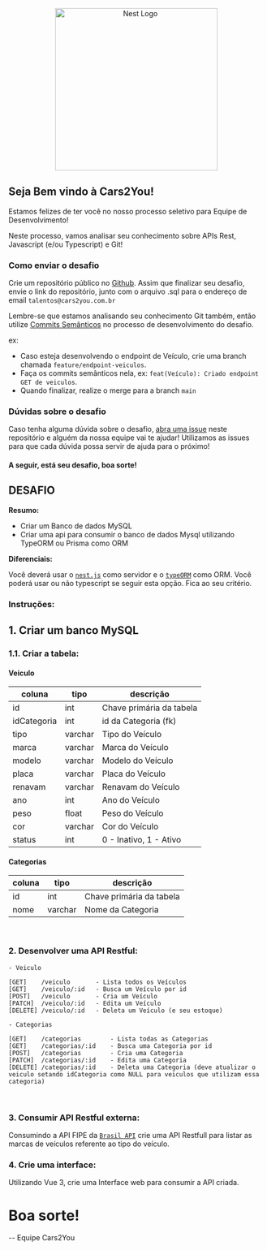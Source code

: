 
<p align="center">
  <img src="https://storage.googleapis.com/arquivos-a2y/arquivos/2020_04_22/JP85PSytO7p78cUILy9O.png" width="320" alt="Nest Logo" />
</p>

## Seja Bem vindo à Cars2You!

Estamos felizes de ter você no nosso processo seletivo para Equipe de Desenvolvimento!

Neste processo, vamos analisar seu conhecimento sobre APIs Rest, Javascript (e/ou Typescript) e Git!

### Como enviar o desafio
Crie um repositório público no [Github](https://github.com/). Assim que finalizar seu desafio, envie o link do repositório, junto com o arquivo .sql para o endereço de email `talentos@cars2you.com.br`

Lembre-se que estamos analisando seu conhecimento Git também, então utilize [Commits Semânticos](https://blog.geekhunter.com.br/o-que-e-commit-e-como-usar-commits-semanticos/) no processo de desenvolvimento do desafio.

ex: 
- Caso esteja desenvolvendo o endpoint de Veículo, crie uma branch chamada `feature/endpoint-veiculos`.
- Faça os commits semânticos nela, ex: `feat(Veículo): Criado endpoint GET de veiculos`.
- Quando finalizar, realize o merge para a branch `main`

### Dúvidas sobre o desafio

Caso tenha alguma dúvida sobre o desafio, [abra uma issue](https://github.com/cars2you/desafio-devsenior/issues) neste repositório e alguém da nossa equipe vai te ajudar! Utilizamos as issues para que cada dúvida possa servir de ajuda para o próximo! 


#### A seguir, está seu desafio, boa sorte! 


## DESAFIO

**Resumo:**

- Criar um Banco de dados MySQL
- Criar uma api para consumir o banco de dados Mysql utilizando TypeORM ou Prisma como ORM

**Diferenciais:**

Você deverá usar o [`nest.js`](https://docs.nestjs.com/) como servidor e o [`typeORM`](https://typeorm.io/) como ORM. Você poderá usar ou não typescript se seguir esta opção. Fica ao seu critério.

### Instruções:

## 1. Criar um banco MySQL
### 1.1. Criar a tabela:


#### Veiculo
| coluna      | tipo    | descrição                |
|-------------|---------|--------------------------|
| id          | int     | Chave primária da tabela |
| idCategoria | int     | id da Categoria (fk)     |
| tipo        | varchar | Tipo do Veículo          | (Caminhões, Carros, Motos)
| marca       | varchar | Marca do Veículo         |
| modelo      | varchar | Modelo do Veículo        |
| placa       | varchar | Placa do Veículo         |
| renavam     | varchar | Renavam do Veículo       |
| ano         | int     | Ano do Veículo           |
| peso        | float   | Peso do Veículo          |
| cor         | varchar | Cor do Veículo           |
| status      | int     | 0 - Inativo, 1 - Ativo   |

#### Categorias
| coluna      | tipo    | descrição                |
|-------------|---------|--------------------------|
| id          | int     | Chave primária da tabela |
| nome        | varchar | Nome da Categoria        |

<br>

### 2. Desenvolver uma API Restful:

	- Veiculo
	
	[GET] 	 /veiculo 		- Lista todos os Veículos
	[GET] 	 /veiculo/:id 	- Busca um Veículo por id
	[POST] 	 /veiculo 		- Cria um Veículo
	[PATCH]  /veiculo/:id 	- Edita um Veículo
	[DELETE] /veiculo/:id	- Deleta um Veículo (e seu estoque)

    - Categorias

    [GET] 	 /categorias 		- Lista todas as Categorias
    [GET] 	 /categorias/:id 	- Busca uma Categoria por id
    [POST] 	 /categorias 		- Cria uma Categoria
    [PATCH]  /categorias/:id 	- Edita uma Categoria
    [DELETE] /categorias/:id	- Deleta uma Categoria (deve atualizar o veiculo setando idCategoria como NULL para veiculos que utilizam essa categoria)

<br>

### 3. Consumir API Restful externa:

Consumindo a API FIPE da [`Brasil API`](https://brasilapi.com.br/docs#tag/FIPE/paths/~1fipe~1marcas~1v1~1{tipoVeiculo}/get) crie uma API Restfull para listar as marcas de veículos referente ao tipo do veículo.

### 4. Crie uma interface:

Utilizando Vue 3, crie uma Interface web para consumir a API criada.

# Boa sorte!

-- Equipe Cars2You